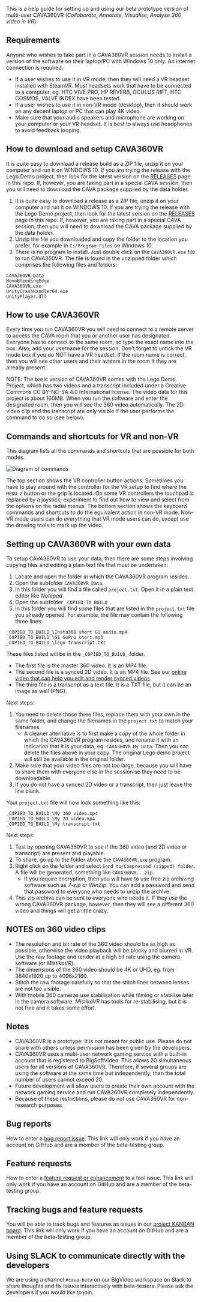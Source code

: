 This is a help guide for setting up and using our beta prototype version of multi-user CAVA360VR (_Collaborate, Annotate, Visualise, Analyse 360 video in VR_).

## Requirements

Anyone who wishes to take part in a CAVA360VR session needs to install a version of the software on their laptop/PC with Windows 10 only. An internet connection is required.
- If a user wishes to use it in VR mode, then they will need a VR headset installed with SteamVR. Most headsets work that have to be connected to a computer, eg. HTC VIVE PRO, HP REVERB, OCULUS RIFT, HTC COSMOS, VALVE INDEX have been tested.
- If a user wishes to use it in non-VR mode (desktop), then it should work on any decent laptop or PC that can play 4K video.
- Make sure that your audio speakers and microphone are working on your computer or your VR headset.
It is best to always use headphones to avoid feedback looping.

## How to download and setup CAVA360VR

It is quite easy to download a release build as a ZIP file, unzip it on your computer and run it on WINDOWS 10.
If you are trying the release with the Lego Demo project, then look for the latest version on the [RELEASES](https://github.com/BigSoftVideo/CAVA360VR-beta-testing/releases) page in this repo. If, however, you are taking part in a special CAVA session, then you will need to download the CAVA package supplied by the data holder.

1. It is quite easy to download a release as a ZIP file, unzip it on your computer and run it on WINDOWS 10.
If you are trying the release with the Lego Demo project, then look for the latest version on the [RELEASES](https://github.com/BigSoftVideo/CAVA360VR-beta-testing/releases) page in this repo.
If, however, you are taking part in a special CAVA session, then you will need to download the CAVA package supplied by the data holder.
1. Unzip the file you downloaded and copy the folder to the location you prefer, for example in `C:/Program Files` on Windows 10.
1. There is no program to install.
Just double click on the `CAVA360VR.exe` file to run CAVA360VR.
The file is found in the unzipped folder which comprises the following files and folders:

```
CAVA360VR_Data
MonoBleedingEdge
CAVA360VR.exe
UnityCrashHandler64.exe
UnityPlayer.dll
```

## How to use CAVA360VR

Every time you run CAVA360VR you will need to connect to a remote server to access the CAVA room that you or another user has designated.
Everyone has to connect to the same room, so type the exact name into the box.
Also, add your username for the session.
Don't forget to untick the VR mode box if you do NOT have a VR headset.
If the room name is correct, then you will see other users and their avatars in the room if they are already present.

NOTE: The basic version of CAVA360VR comes with the Lego Demo Project, which has two videos and a transcript included under a Creative Commons CC BY-NC-SA 4.0 International license.
The video data for this project is about 160MB.
When you run the software and enter the designated room, then you will see the 360 video automatically.
The 2D video clip and the transcript are only visible if the user performs the command to do so (see below).

## Commands and shortcuts for VR and non-VR

This diagram lists all the commands and shortcuts that are possible for both modes.

![Diagram of commands](media/commands.png)

The top section shows the VR controller button actions.
Sometimes you have to play around with the controller for the VR setup to find where the `MENU 2` button or the grip is located.
On some VR controllers the touchpad is replaced by a joystick; experiment to find out how to view and select from the options on the radial menus.
The bottom section shows the keyboard commands and shortcuts to do the equivalent action in non-VR mode.
Non-VR mode users can do everything that VR mode users can do, except use the drawing tools to mark up the video.

## Setting up CAVA360VR with your own data

To setup CAVA360VR to use your data, then there are some steps involving copying files and editing a plain text file that must be undertaken:

1. Locate and open the folder in which the CAVA360VR program resides.
1. Open the subfolder `CAVA360VR_Data`.
1. In this folder you will find a file called `project.txt`.
Open it in a plain text editor like _Notepad_.
1. Open the subfolder `_COPIED_TO_BUILD_`.
1. In this folder you will find some files that are listed in the `project.txt` file you already opened.
For example, the file may contain the following three lines:

```
_COPIED_TO_BUILD_\Insta360 short G1 audio.mp4
_COPIED_TO_BUILD_\G1 GoPro short.mp4
_COPIED_TO_BUILD_\lego-transcript.txt
```

These files listed will be in the `_COPIED_TO_BUILD_` folder.
- The first file is the master 360 video. 
It is an MP4 file.
- The second file is a synced 2D video. 
It is an MP4 file.
See our [online video that can help you edit and render synced videos](https://youtu.be/FWZy9PK_ODw).
- The third file is a transcript as a text file.
It is a TXT file, but it can be an image as well (PNG).

Next steps:
1. You need to delete those three files, replace them with your own in the same folder, and change the filenames in the `project.txt` to match your filenames.
    - A cleaner alternative is to first make a copy of the whole folder in which the CAVA360VR program resides, and rename it with an indication that it is your data, eg. `CAVA360VR My Data`.
Then you can delete the files above in your copy.
The original Lego demo project will still be available in the original folder.
1. Make sure that your video files are not too large, because you will have to share them with everyone else in the session so they need to be downloadable.
1. If you do not have a synced 2D video or a transcript, then just leave the line blank.

Your `project.txt` file will now look something like this:

```
_COPIED_TO_BUILD_\My 360 video.mp4
_COPIED_TO_BUILD_\My 2D video.mp4
_COPIED_TO_BUILD_\My transcript.txt
```

Next steps:
1. Test by opening CAVA360VR to see if the 360 video (and 2D video or transcript) are present and playable. 
1. To share, go up to the folder above the `CAVA360VR.exe` program.
1. Right click on the folder and select `Send to/Compressed (zipped) folder`.
A file will be generated, something like `CAVA360VR...zip`.
    - If you require encryption, then you will have to use free zip archiving software such as _7-zip_ or _WinZip_.
You can add a password and send that password to everyone who needs to unzip the archive.
1. This zip archive can be sent to everyone who needs it.
If they use the wrong CAVA360VR package, however, then they will see a different 360 video and things will get a little crazy.

## NOTES on 360 video clips
- The resolution and bit rate of the 360 video should be as high as possible, otherwise the video playback will be blocky and blurred in VR.
Use the raw footage and render at a high bit rate using the camera software (or _MistikaVR_).
- The dimensions of the 360 video should be 4K or UHD, eg. from 3840x1920 up to 4096x2160.
- Stitch the raw footage carefully so that the stitch lines between lenses are not too visible.
- With mobile 360 cameras use stabilisation while filming or stabilise later in the camera software.
_MistikaVR_ has tools for re-stabilising, but it is not free and it takes some effort.

## Notes
- CAVA360VR is a prototype. 
It is not meant for public use.
Please do not share with others unless permission has been given by the developers.
- CAVA360VR uses a multi-user network gaming service with a built-in account that is registered to BigSoftVideo.
This allows 20 simultaneous users for all versions of CAVA360VR.
Therefore, if several groups are using the software at the same time but independently, then the total number of users cannot exceed 20.
- Future development will allow users to create their own account with the network gaming service and run CAVA360VR completely independently.
- Because of these restrictions, please do not use CAVA360VR for non-research purposes.

## Bug reports

How to enter a [bug report issue](https://github.com/BigSoftVideo/CAVA360VR-beta-testing/issues/new/choose).
This link will only work if you have an account on GitHub and are a member of the beta-testing group.

## Feature requests

How to enter a [feature request or enhancement](https://github.com/BigSoftVideo/CAVA360VR-beta-testing/issues/new/choose) to a tool issue.
This link will only work if you have an account on GitHub and are a member of the beta-testing group.

## Tracking bugs and feature requests

You will be able to track bugs and features as issues in our [project KANBAN board](https://github.com/BigSoftVideo/CAVA360VR-beta-testing/projects/1).
This link will only work if you have an account on GitHub and are a member of the beta-testing group.

## Using SLACK to communicate directly with the developers

We are using a channel `#cava-beta` on our BigVideo workspace on Slack to share thoughts and fix issues interactively with beta-testers.
Please ask the developers if you would like to join.
